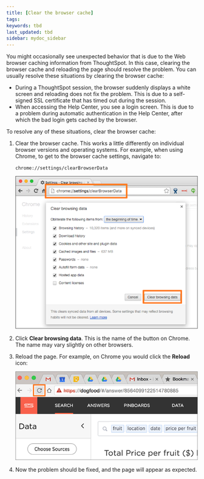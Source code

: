 ```yaml
---
title: [Clear the browser cache]
tags:
keywords: tbd
last_updated: tbd
sidebar: mydoc_sidebar
---
```

You might occasionally see unexpected behavior that is due to the Web browser caching information from ThoughtSpot. In this case, clearing the browser cache and reloading the page should resolve the problem. You can usually resolve these situations by clearing the browser cache:

-   During a ThoughtSpot session, the browser suddenly displays a white screen and reloading does not fix the problem. This is due to a self-signed SSL certificate that has timed out during the session.
-   When accessing the Help Center, you see a login screen. This is due to a problem during automatic authentication in the Help Center, after which the bad login gets cached by the browser.

To resolve any of these situations, clear the browser cache:

1. Clear the browser cache. This works a little differently on individual browser versions and operating systems. For example, when using Chrome, to get to the browser cache settings, navigate to:

    ```
    chrome://settings/clearBrowserData
    ```

     ![](../../images/chrome_clear_cache.png "Clear the browser cache")

2. Click **Clear browsing data**. This is the name of the button on Chrome. The name may vary slightly on other browsers.
3. Reload the page. For example, on Chrome you would click the **Reload** icon:

     ![](../../images/browser_reload.png "Reload the page")

4. Now the problem should be fixed, and the page will appear as expected.
